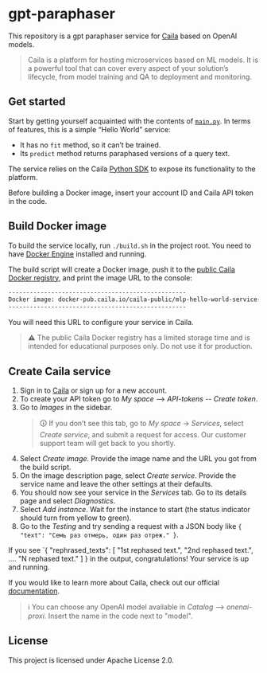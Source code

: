 # gpt-paraphaser

This repository is a gpt paraphaser service for [Caila](https://app.caila.io/) based on OpenAI models.

> Caila is a platform for hosting microservices based on ML models.
> It is a powerful tool that can cover every aspect of your solution’s lifecycle, from model training and QA to deployment and monitoring.

## Get started

Start by getting yourself acquainted with the contents of [`main.py`](./src/main.py).
In terms of features, this is a simple “Hello World” service:

- It has no `fit` method, so it can’t be trained.
- Its `predict` method returns paraphased versions of a query text.

The service relies on the Caila [Python SDK](https://github.com/just-ai/mlp-python-sdk) to expose its functionality to the platform.

Before building a Docker image, insert your account ID and Caila API token in the code.

## Build Docker image

To build the service locally, run `./build.sh` in the project root.
You need to have [Docker Engine](https://docs.docker.com/engine/install/) installed and running.

The build script will create a Docker image, push it to the [public Caila Docker registry](https://docker-pub.caila.io/), and print the image URL to the console:

```txt
--------------------------------------------------
Docker image: docker-pub.caila.io/caila-public/mlp-hello-world-service-xxxxxxxxxxxxxxxx:main
--------------------------------------------------
```

You will need this URL to configure your service in Caila.

> ⚠ The public Caila Docker registry has a limited storage time and is intended for educational purposes only.
> Do not use it for production.

## Create Caila service

1. Sign in to [Caila](https://app.caila.io/) or sign up for a new account.
3. To create your API token go to *My space* --> *API-tokens* -- *Create token*.
4. Go to *Images* in the sidebar.
    > 🛈 If you don’t see this tab, go to *My space* → *Services*, select *Create service*, and submit a request for access.
    > Our customer support team will get back to you shortly.
5. Select *Create image*. Provide the image name and the URL you got from the build script.
6. On the image description page, select *Create service*. Provide the service name and leave the other settings at their defaults.
7. You should now see your service in the *Services* tab. Go to its details page and select *Diagnostics*.
8. Select *Add instance*. Wait for the instance to start (the status indicator should turn from yellow to green).
9. Go to the *Testing* and try sending a request with a JSON body like
`{
   "text": "Семь раз отмерь, один раз отреж."
 }`.

If you see `{
  "rephrased_texts": [
    "1st rephased text.",
    "2nd rephased text.",
     ....
    "N rephased text."
  ]
} in the output, congratulations!
Your service is up and running.

If you would like to learn more about Caila, check out our official [documentation](https://docs.caila.io/).

> ℹ️ You can choose any OpenAI model available in *Catalog* --> *onenai-proxi*. Insert the name in the code next to "model".

## License

This project is licensed under Apache License 2.0.
